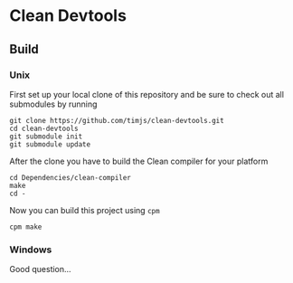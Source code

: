 # Clean Devtools

## Build

### Unix

First set up your local clone of this repository and be sure to check out all submodules by running

```
git clone https://github.com/timjs/clean-devtools.git
cd clean-devtools
git submodule init
git submodule update
```

After the clone you have to build the Clean compiler for your platform

```
cd Dependencies/clean-compiler
make
cd -
```

Now you can build this project using `cpm`

```
cpm make
```

### Windows

Good question...
